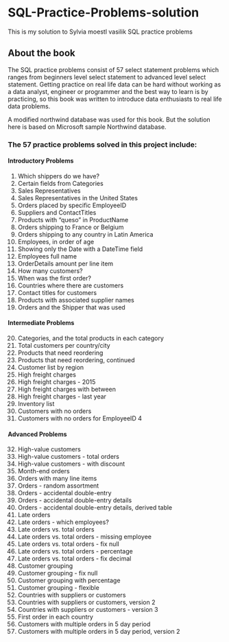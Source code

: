 # SQL-Practice-Problems-solution
This is my solution to Sylvia moestl vasilik SQL practice problems

## About the book
The SQL practice problems consist of 57 select statement problems which ranges from beginners level select statement to advanced level select statement.
Getting practice on real life data can be hard without working as a data analyst, engineer or programmer and the best way to learn is by practicing, so this book was written to introduce data enthusiasts to real life data problems.


A modified northwind database was used for this book.
But the solution here is based on Microsoft sample Northwind database.

### The 57 practice problems solved in this project include:
#### Introductory Problems
1. Which shippers do we have?
2. Certain fields from Categories
3. Sales Representatives
4. Sales Representatives in the United States
5. Orders placed by specific EmployeeID
6. Suppliers and ContactTitles
7. Products with “queso” in ProductName
8. Orders shipping to France or Belgium
9. Orders shipping to any country in Latin America
10. Employees, in order of age
11. Showing only the Date with a DateTime field
12. Employees full name
13. OrderDetails amount per line item
14. How many customers?
15. When was the first order?
16. Countries where there are customers
17. Contact titles for customers
18. Products with associated supplier names
19. Orders and the Shipper that was used
#### Intermediate Problems
20. Categories, and the total products in each category
21. Total customers per country/city
22. Products that need reordering
23. Products that need reordering, continued
24. Customer list by region
25. High freight charges
26. High freight charges - 2015
27. High freight charges with between
28. High freight charges - last year
29. Inventory list
30. Customers with no orders
31. Customers with no orders for EmployeeID 4
#### Advanced Problems
32. High-value customers
33. High-value customers - total orders
34. High-value customers - with discount
35. Month-end orders
36. Orders with many line items
37. Orders - random assortment
38. Orders - accidental double-entry
39. Orders - accidental double-entry details
40. Orders - accidental double-entry details, derived table
41. Late orders
42. Late orders - which employees?
43. Late orders vs. total orders
44. Late orders vs. total orders - missing employee
45. Late orders vs. total orders - fix null
46. Late orders vs. total orders - percentage
47. Late orders vs. total orders - fix decimal
48. Customer grouping
49. Customer grouping - fix null
50. Customer grouping with percentage
51. Customer grouping - flexible
52. Countries with suppliers or customers
53. Countries with suppliers or customers, version 2
54. Countries with suppliers or customers - version 3
55. First order in each country
56. Customers with multiple orders in 5 day period
57. Customers with multiple orders in 5 day period, version 2
